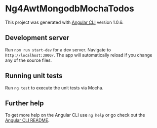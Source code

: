 # Ng4AwtMongodbMochaTodos

This project was generated with [Angular CLI](https://github.com/angular/angular-cli) version 1.0.6.

## Development server

Run `npm run start-dev` for a dev server. Navigate to `http://localhost:3000/`. The app will automatically reload if you change any of the source files.

## Running unit tests

Run `ng test` to execute the unit tests via Mocha.

## Further help

To get more help on the Angular CLI use `ng help` or go check out the [Angular CLI README](https://github.com/angular/angular-cli/blob/master/README.md).
